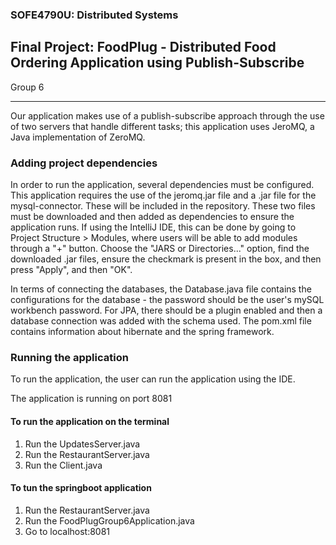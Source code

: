 ### SOFE4790U: Distributed Systems

## Final Project: FoodPlug - Distributed Food Ordering Application using Publish-Subscribe

Group 6

-----------------------------------------------

Our application makes use of a publish-subscribe approach through the use of two servers that handle different tasks; this application uses JeroMQ, a Java implementation of ZeroMQ.

### Adding project dependencies

In order to run the application, several dependencies must be configured. This application requires the use of the jeromq.jar file and a .jar file for the mysql-connector. These will be included in the repository.
These two files must be downloaded and then added as dependencies to ensure the application runs. If using the IntelliJ IDE, this can be done by going to Project Structure > Modules, where users will be able to
add modules through a "+" button. Choose the "JARS or Directories..." option, find the downloaded .jar files, ensure the checkmark is present in the box, and then press "Apply", and then "OK". 

In terms of connecting the databases, the Database.java file contains the configurations for the database - the password should be the user's mySQL workbench password. For JPA, there should be a plugin enabled and then a database connection was added with the schema used. The pom.xml file contains information about hibernate and the spring framework.

### Running the application

To run the application, the user can run the application using the IDE. 

The application is running on port 8081

#### To run the application on the terminal

1. Run the UpdatesServer.java
2. Run the RestaurantServer.java
3. Run the Client.java


#### To tun the springboot application

1. Run the RestaurantServer.java
2. Run the FoodPlugGroup6Application.java
3. Go to localhost:8081

   

